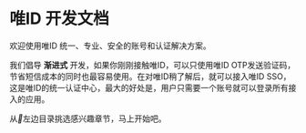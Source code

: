 # 唯ID 开发文档

欢迎使用唯ID 统一、专业、安全的账号和认证解决方案。

我们倡导 **渐进式** 开发，如果你刚刚接触唯ID，可以只使用唯ID OTP发送验证码，节省短信成本的同时也最容易使用。在对唯ID稍了解后，就可以接入唯ID SSO，这是唯ID的统一认证中心，最大的好处是，用户只需要一个账号就可以登录所有接入的应用。

从<i className="iconfont docs__left-hand">&#xe78d;</i>左边目录挑选感兴趣章节，马上开始吧。

